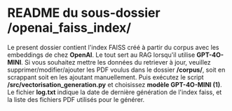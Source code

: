 # README du sous-dossier /openai_faiss_index/

Le present dossier contient l'index FAISS créé à partir du corpus avec les embeddings de chez **OpenAI**. Le tout sert au RAG lorsqu'il utilise **GPT-4O-MINI**.
Si vous souhaitez mettre les données du retriever à jour, veuillez supprimer/modifier/ajouter les PDF voulus dans le dossier **/corpus/**, soit en scrappant soit en les ajoutant manuellement.
Puis exécutez le script **/src/vectorisation_generation.py** et choisissez **modèle GPT-4O-MINI (1)**. Le fichier **log.txt** indique la date de dernière génération de l'index faiss, et la liste des fichiers PDF utilisés pour le générer.